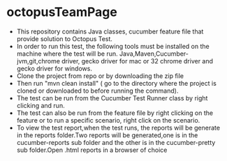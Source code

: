 # octopusTeamPage
- This repository contains Java classes, cucumber feature file that provide solution to Octopus Test. 
- In order to run this test, the following tools must be installed on the machine where the test will be run. Java,Maven,Cucumber-jvm,git,chrome driver, gecko driver for mac or 32 chrome driver and gecko driver for windows.
- Clone the project from repo or by downloading the zip file 
- Then run "mvn clean install" ( go to the directory where the project is cloned or downloaded to before running the command).
- The test can be run from the Cucumber Test Runner class by right clicking and run.
- The test can also be run from the feature file by right clicking on the feature or to run a specific scenario, right click on the scenario.
- To view the test report,when the test runs, the reports will be generate in the reports folder.Two reports will be generated,one is in the cucumber-reports sub folder and the other is in the cucumber-pretty sub folder.Open .html reports in a browser of choice
